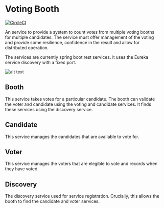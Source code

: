# Voting Booth

[![CircleCI](https://circleci.com/gh/m1ckr1sk/voting_booth.svg?style=svg)](https://circleci.com/gh/m1ckr1sk/voting_booth)

An service to provide a system to count votes from multiple voting booths for multiple candidates.  The service must offer management of the voting and provide some resilience, confidence in the result and allow for distributed operation. 

The services are currently spring boot rest services. It uses the Eureka service discovery with a fixed port.

![alt text](images/voting.png "Voting Overview")

## Booth
This service takes votes for a particular candidate. The booth can validate the voter and candidate using the voting and candidate services.  It finds these services using the discovery service.

## Candidate
This service manages the candidates that are available to vote for.

## Voter
This service manages the voters that are elegible to vote and records when they have voted.

## Discovery
The discovery service used for service registration.  Crucially, this allows the booth to find the candidate and voter services.

